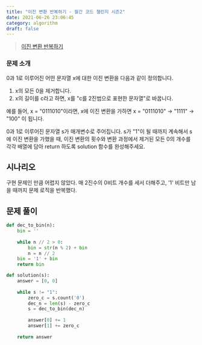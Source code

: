 ```yaml
---
title: "이진 변환 반복하기 - 월간 코드 챌린지 시즌2"
date: 2021-06-26 23:06:45
category: algorithm
draft: false
---
```

>[이진 변환 반복하기](https://programmers.co.kr/learn/courses/30/lessons/70129)

### 문제 소개
0과 1로 이루어진 어떤 문자열 x에 대한 이진 변환을 다음과 같이 정의합니다.

1. x의 모든 0을 제거합니다.
2. x의 길이를 c라고 하면, x를 "c를 2진법으로 표현한 문자열"로 바꿉니다.

예를 들어, x = "0111010"이라면, x에 이진 변환을 가하면 x = "0111010" -> "1111" -> "100" 이 됩니다.

0과 1로 이루어진 문자열 s가 매개변수로 주어집니다. s가 "1"이 될 때까지 계속해서 s에 이진 변환을 가했을 때, 이진 변환의 횟수와 변환 과정에서 제거된 모든 0의 개수를 각각 배열에 담아 return 하도록 solution 함수를 완성해주세요.

## 시나리오
구현 문제인 만큼 어렵지 않았다. 매 2진수의 0비트 개수를 세서 더해주고, '1' 비트만 남을 때까지 문제 로직을 반복했다.

## 문제 풀이
```python
def dec_to_bin(n):
    bin = ''
    
    while n // 2 > 0:
        bin = str(n % 2) + bin
        n = n // 2
    bin = '1' + bin
    return bin

def solution(s):
    answer = [0, 0]
   
    while s != "1":
        zero_c = s.count('0')
        dec_n = len(s) - zero_c
        s = dec_to_bin(dec_n)
        
        answer[0] += 1
        answer[1] += zero_c
    
    return answer
```